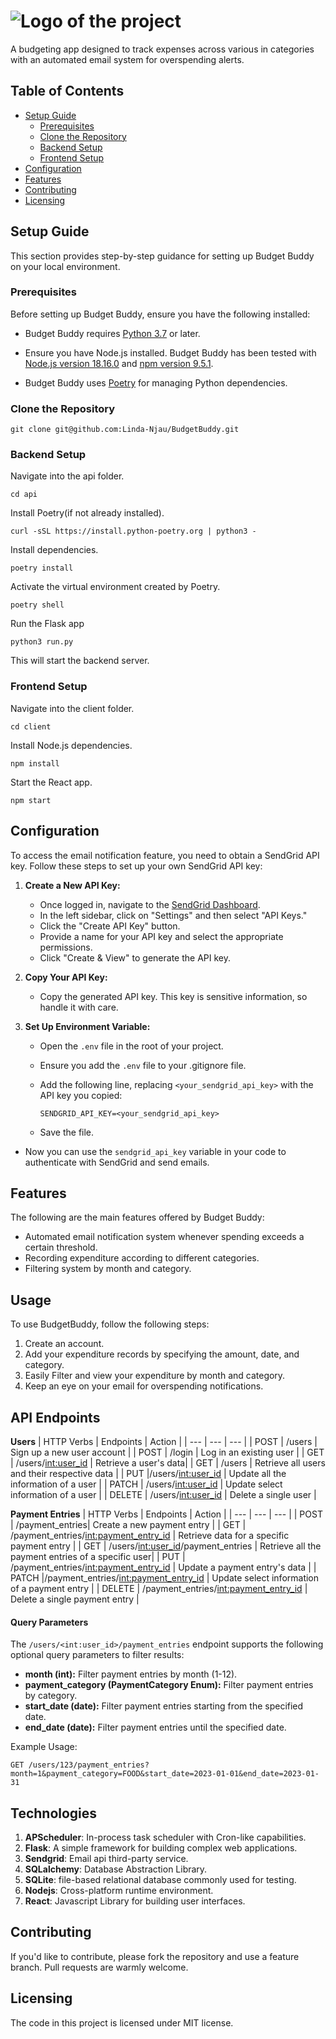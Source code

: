 # ![Logo of the project](./client/src/assets/logo_clear_background.png)
 
 A budgeting app designed to track expenses across various in categories with an automated email system for overspending alerts.

## Table of Contents
  - [Setup Guide](#setup-guide)
    - [Prerequisites](#prerequisites)
    - [Clone the Repository](#clone-the-repository)
    - [Backend Setup](#backend-setup)
    - [Frontend Setup](#frontend-setup)
  - [Configuration](#configuration)
  - [Features](#features)
  - [Contributing](#contributing)
  - [Licensing](#licensing)

## Setup Guide
This section provides step-by-step guidance for setting up Budget Buddy on your local environment.

### Prerequisites
Before setting up Budget Buddy, ensure you have the following installed:
- Budget Buddy requires [Python 3.7](https://www.python.org/downloads/) or later.

- Ensure you have Node.js installed. Budget Buddy has been tested with [Node.js version 18.16.0](https://nodejs.org/en/blog/release/v18.16.0) and [npm version 9.5.1](https://www.npmjs.com/package/npm/v/9.5.1).

- Budget Buddy uses [Poetry](https://python-poetry.org/docs/#installation) for managing Python dependencies.
  
### Clone the Repository
```shell
git clone git@github.com:Linda-Njau/BudgetBuddy.git
```

### Backend Setup
Navigate into the api folder.
```shell
cd api
```
Install Poetry(if not already installed).
```shell
curl -sSL https://install.python-poetry.org | python3 -
```
Install dependencies.
```shell
poetry install
```
Activate the virtual environment created by Poetry.
```shell
poetry shell
```
Run the Flask app
```shell
python3 run.py
```
This will start the backend server.

### Frontend Setup
Navigate into the client folder.

```shell
cd client
```
Install Node.js dependencies.

```shell
npm install
```
Start the React app.

```shell
npm start
```

## Configuration
To access the email notification feature, you need to obtain a SendGrid API key. Follow these steps to set up your own SendGrid API key:
1. **Create a New API Key:**
    - Once logged in, navigate to the [SendGrid Dashboard](https://app.sendgrid.com/).
   - In the left sidebar, click on "Settings" and then select "API Keys."
   - Click the "Create API Key" button.
   - Provide a name for your API key and select the appropriate permissions.
   - Click "Create & View" to generate the API key.

2. **Copy Your API Key:**
   - Copy the generated API key. This key is sensitive information, so handle it with care.

3. **Set Up Environment Variable:**
   - Open the `.env` file in the root of your project.
   - Ensure you add the `.env` file to your .gitignore file.
   - Add the following line, replacing `<your_sendgrid_api_key>` with the API key you copied:

     ```plaintext
     SENDGRID_API_KEY=<your_sendgrid_api_key>
     ```
   - Save the file.
 - Now you can use the `sendgrid_api_key` variable in your code to authenticate with SendGrid and send emails.

## Features
The following are the main features offered by Budget Buddy:
* Automated email notification system whenever spending exceeds a certain threshold.
* Recording expenditure according to different categories.
* Filtering system by month and category.

## Usage
To use BudgetBuddy, follow the following steps:
1. Create an account.
2. Add your expenditure records by specifying the amount, date, and category.
3. Easily Filter and view your expenditure by month and category.
4. Keep an eye on your email for overspending notifications.

## API Endpoints
**Users**
| HTTP Verbs | Endpoints | Action |
| --- | --- | --- |
| POST | /users | Sign up a new user account |
| POST | /login | Log in an existing user |
| GET | /users/<int:user_id> | Retrieve a user's data|
| GET | /users | Retrieve all users and their respective data |
| PUT |/users/<int:user_id> | Update all the information of a user |
| PATCH | /users/<int:user_id> | Update select information of a user |
| DELETE | /users/<int:user_id> | Delete a single user |

**Payment Entries**
| HTTP Verbs | Endpoints | Action |
| --- | --- | --- |
| POST | /payment_entries| Create a new payment entry |
| GET | /payment_entries/<int:payment_entry_id> | Retrieve data for a specific payment entry |
| GET | /users/<int:user_id>/payment_entries | Retrieve all the payment entries of a specific user|
| PUT | /payment_entries/<int:payment_entry_id> | Update a payment entry's data |
| PATCH |/payment_entries/<int:payment_entry_id> | Update select information of a payment entry |
| DELETE | /payment_entries/<int:payment_entry_id> | Delete a single payment entry |

#### Query Parameters

The `/users/<int:user_id>/payment_entries` endpoint supports the following optional query parameters to filter results:

- **month (int):** Filter payment entries by month (1-12).
- **payment_category (PaymentCategory Enum):** Filter payment entries by category.
- **start_date (date):** Filter payment entries starting from the specified date.
- **end_date (date):** Filter payment entries until the specified date.

Example Usage:
```plaintext
GET /users/123/payment_entries?month=1&payment_category=FOOD&start_date=2023-01-01&end_date=2023-01-31
```
## Technologies
1. **APScheduler**: In-process task scheduler with Cron-like capabilities.
2. **Flask**: A simple framework for building complex web applications.
3. **Sendgrid**: Email api third-party service.
4. **SQLalchemy**: Database Abstraction Library.
5. **SQLite**: file-based relational database commonly used for testing.
6. **Nodejs**: Cross-platform runtime environment.
7. **React**: Javascript Library for building user interfaces.

## Contributing
If you'd like to contribute, please fork the repository and use a feature
branch. Pull requests are warmly welcome.


## Licensing
The code in this project is licensed under MIT license.

